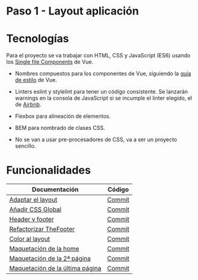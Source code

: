 # Paso 1 - Layout aplicación

Tecnologías
=================

Para el proyecto se va trabajar con HTML, CSS y JavaScript (ES6) usando los [Single file Components](https://vuejs.org/v2/guide/single-file-components.html) de Vue.

- Nombres compuestos para los componentes de Vue, siguiendo la [guía de estilo](https://vuejs.org/v2/style-guide/) de Vue.

- Linters eslint y stylelint para tener un código consistente. Se lanzarán warnings en la consola de JavaScript si se incumple el linter elegido, el de [Airbnb](https://github.com/airbnb/javascript).

- Flexbox para alineación de elementos.

- BEM para nombrado de clases CSS.

- No se van a usar pre-procesadores de CSS, va a ser un proyecto sencillo.

Funcionalidades
=================

| Documentación                                             | Código                                                              |
| --------------------------------------------------------- | ------------------------------------------------------------------- |
| [Adaptar el layout](1-1-default-layout.md)     | [Commit](https://github.com/cristinafsanz/taller-nuxt/commit/6a7d72c7b461f2e27fbd0eb4569b098acbdefc94)    |
| [Añadir CSS Global](1-2-global-css.md)     | [Commit](https://github.com/cristinafsanz/taller-nuxt/commit/4c15e5c32ba6ee07ac792cb3684b5a386fb02bf3)   |
| [Header y footer](1-3-header-footer.md)     | [Commit](https://github.com/cristinafsanz/taller-nuxt/commit/e43833e1f5eb0d028909621d6e4b0ee1a0fec695)   |
| [Refactorizar TheFooter](1-4-refactor-the-footer.md)     | [Commit](https://github.com/cristinafsanz/taller-nuxt/commit/7eed89dc0cb75e0716af57df288bb42a041127bd)   |
| [Color al layout](1-5-color-layout.md)     | [Commit](https://github.com/cristinafsanz/taller-nuxt/commit/0e25825ad5f448dfe905630311cdbad8b1456925)   |
| [Maquetación de la home](1-6-home.md)     | [Commit](https://github.com/cristinafsanz/taller-nuxt/commit/b53d0678900d4d5564389eb66ff32f000beb5fbe)   |
| [Maquetación de la 2ª página](1-7-my-music-1.md)     | [Commit](https://github.com/cristinafsanz/taller-nuxt/commit/f0e9f22dab4b351329d8428fba7886ca464e160d)   |
| [Maquetación de la última página](1-8-my-music-2.md)     | [Commit](https://github.com/cristinafsanz/taller-nuxt/commit/ba32ba6a3a9f6060c00b26e1e1aeed18b105c69e#diff-b6c030b1839638bd6d7f684982b00e3d)   |


